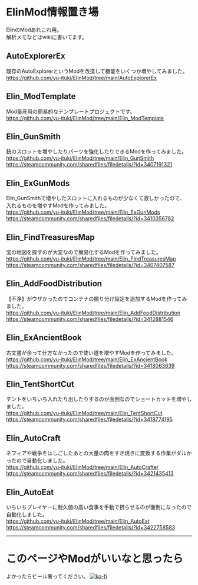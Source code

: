 # ElinMod情報置き場
ElinのModあれこれ用。   
解析メモなどはwikiに書いてます。   

## AutoExplorerEx
既存のAutoExplorerというModを改造して機能をいくつか増やしてみました。   
https://github.com/yu-ituki/ElinMod/tree/main/AutoExplorerEx  

## Elin_ModTemplate
Mod量産用の簡易的なテンプレートプロジェクトです。  
https://github.com/yu-ituki/ElinMod/tree/main/Elin_ModTemplate

## Elin_GunSmith
銃のスロットを増やしたりパーツを強化したりできるModを作ってみました。  
https://github.com/yu-ituki/ElinMod/tree/main/Elin_GunSmith  
https://steamcommunity.com/sharedfiles/filedetails/?id=3407191321  

## Elin_ExGunMods
Elin_GunSmithで増やしたスロットに入れるものが少なくて寂しかったので、   
入れるものを増やすModを作ってみました。   
https://github.com/yu-ituki/ElinMod/tree/main/Elin_ExGunMods  
https://steamcommunity.com/sharedfiles/filedetails/?id=3410356782  

## Elin_FindTreasuresMap
宝の地図を探すのが大変なので簡易化するModを作ってみました。  
https://github.com/yu-ituki/ElinMod/tree/main/Elin_FindTreasuresMap  
https://steamcommunity.com/sharedfiles/filedetails/?id=3407407587  

## Elin_AddFoodDistribution
【不浄】がウザかったのでコンテナの振り分け設定を追加するModを作ってみました。    
https://github.com/yu-ituki/ElinMod/tree/main/Elin_AddFoodDistribution    
https://steamcommunity.com/sharedfiles/filedetails/?id=3412881546  
  
## Elin_ExAncientBook
古文書が余って仕方なかったので使い道を増やすModを作ってみました。  
https://github.com/yu-ituki/ElinMod/tree/main/Elin_ExAncientBook  
https://steamcommunity.com/sharedfiles/filedetails/?id=3418063639  
  
## Elin_TentShortCut
テントをいちいち入れたり出したりするのが面倒なのでショートカットを増やしました。  
https://github.com/yu-ituki/ElinMod/tree/main/Elin_TentShortCut  
https://steamcommunity.com/sharedfiles/filedetails/?id=3418774195  
  
## Elin_AutoCraft  
ネフィアや戦争をはしごしたあとの大量の肉をすき焼きに変換する作業がダルかったので自動化しました。  
https://github.com/yu-ituki/ElinMod/tree/main/Elin_AutoCrafter  
https://steamcommunity.com/sharedfiles/filedetails/?id=3421435413  

## Elin_AutoEat  
いちいちプレイヤーに耐久値の高い食事を手動で摂らせるのが面倒になったので自動化しました。  
https://github.com/yu-ituki/ElinMod/tree/main/Elin_AutoEat  
https://steamcommunity.com/sharedfiles/filedetails/?id=3422758583  

----

# このページやModがいいなと思ったら
よかったらビール奢ってください。
[![ko-fi](https://ko-fi.com/img/githubbutton_sm.svg)](https://ko-fi.com/C1C619ZTM8)
